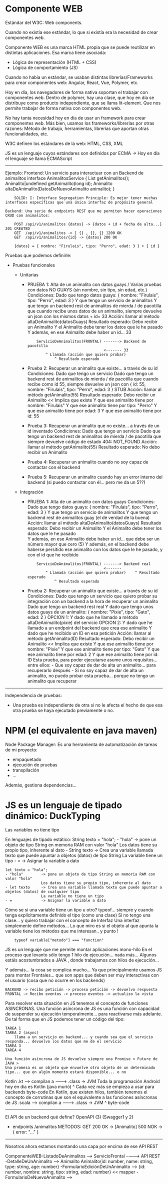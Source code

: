 
# Componente WEB

Estándar del W3C: Web components.

Cuando no existía ese estándar, lo que si existía era la necesidad de crear componentes web.

Componente WEB es una marca HTML propia que se puede reutilizar en distintas aplicaciones.
<usuario id="1231" modo="compacto"/>
Esa marca tiene asociada:
- Lógica de representación (HTML + CSS)
- Lógica de comportamiento (JS)

Cuando no había un estándar, se usaban distintas librerías/Frameworks para crear componentes web: 
Angular, React, Vue, Polymer, etc.

Hoy en día, los navegadores de forma nativa soportan el trabajar con componentes web.
Dentro de polymer, hay una clase, que hoy en día se distribuye como producto independiente, que se llama lit-element.
Que nos permite trabajar de forma nativa con componentes web.

No hay tanta necesidad hoy en día de usar un framework para crear componentes web.
Más bien, usamos los frameworks/librerías por otras razones: Método de trabajo, herramientas, librerías que aportan otras funcionalidades, etc.

W3C definen los estándares de la web: HTML, CSS, XML

JS es un lenguaje cuyos estándares son definidos por ECMA -> Hoy en día el lenguaje se llama ECMAScript

---


Ejemplo: 
    Frontend: Un servicio para interactuar con un Backend de animalitos
        interface AnimalitosService {
            List<Animalito> getAnimalitos();
            Animalito|undefined getAnimalito(long id);
            Animalito altaDeAnimalito(DatosDeNuevoAnimalito animalito);
        }

        SOLID: I: Interface Segregation Principle: Es mejor tener muchas interfaces específicas que una única interfaz de propósito general

    Backend: Una serie de endpoints REST que me permiten hacer operaciones CRUD con animalitos:

        POST /api/v1/animalitos {datos} -> {datos + id + fecha de alta...} 201 CREATED
        GET  /api/v1/animalitos -> [ {} , {}, {} ]200 OK
        GET  /api/v1/animalitos/{id} -> {datos} 200 OK

        {datos} = { nombre: "Firulais", tipo: "Perro", edad: 3 } + { id }

Pruebas que podemos definirle:
- Pruebas funcionales
    - Unitarias
      - PRUEBA 1: Alta de un animalito con datos guays / Varias pruebas con datos NO GUAYS (sin nombre, sin tipo, sin edad, etc.)
            Condiciones:            Dado que tengo datos guays: { nombre: "Firulais", tipo: "Perro", edad: 3 }
                                    Y que tengo un servicio de animalitos
                                    Y que tengo un backend rest de animalitos de mierda / de pacotilla
                                        que cuando recibe unos datos de un animalito, siempre devuelve un json con los mismos datos + id= 33
            Acción:                 llamar al método altaDeAnimalito(datosGuays)
            Resultado esperado:     Debo recibir un Animalito
                                    Y el Animalito debe tener los datos que le he pasado    
                                    Y además, en ese Animalito debe haber un id... 33

                ServicioDeAnimalitos(FRONTAL) -------> Backend de pacotilla
                                              <------- 33
                    ^ Llamada (acción que quiero probar)
                        ^ Resultado esperado

      - Prueba 2: Recuperar un animalito que existe... a través de su id
            Condiciones:            Dado que tengo un servicio
                                    Dado que tengo un backend rest de animalitos de mierda / de pacotilla
                                        que cuando recibe como id 55, siempre devuelve un json con { id: 55,  nombre: "Firulais", tipo: "Perro", edad: 3 } STUB
            Acción:                 llamar al método getAnimalito(55)
            Resultado esperado:     Debo recibir un Animalito << Implica que existe
                                    Y que ese animalito tiene por nombre: "Firulais"
                                    Y que ese animalito tiene por tipo: "Perro"
                                    Y que ese animalito tiene por edad: 3
                                    Y que ese animalito tiene por id: 55

      - Prueba 3: Recuperar un animalito que no existe... a través de un id inventado
            Condiciones:            Dado que tengo un servicio
                                    Dado que tengo un backend rest de animalitos de mierda / de pacotilla
                                        que siempre devuelve código de estado 404: NOT_FOUND
            Acción:                 llamar al método getAnimalito(55)
            Resultado esperado:     No debo recibir un Animalito

      - Prueba 4: Recuperar un animalito cuando no soy capaz de contactar con el backend
      - Prueba 5: Recuperar un animalito cuando hay un error interno del backend (si puedo contactar con él... pero me da un 5??)


    - Integración
      - PRUEBA 1: Alta de un animalito con datos guays
            Condiciones:            Dado que tengo datos guays: { nombre: "Firulais", tipo: "Perro", edad: 3 }
                                    Y que tengo un servicio de animalitos
                                    Y que tengo un backend rest de animalitos guay (el de verdad de la buena)
            Acción:                 llamar al método altaDeAnimalito(datosGuays)
            Resultado esperado:     Debo recibir un Animalito
                                    Y el Animalito debe tener los datos que le he pasado    
                                    Y además, en ese Animalito debe haber un id... que debe ser un número mayor que cero (5)
                                    Y además, en el backend debe haberse persitido ese animalito con los datos que le he pasado, y con el id 
                                    que he recibido


                ServicioDeAnimalitos(FRONTAL) -------> Backend real
                                              <------- 
                    ^ Llamada (acción que quiero probar)    ^ Resultado esperado
                        ^ Resultado esperado

      - Prueba 2: Recuperar un animalito que existe... a través de su id
            Condiciones:            Dado que tengo un servicio que quiero probar su integración con un backend a la hora de 
                                    recuperar un animalito
                                    Dado que tengo un backend rest real
                                    Y dado que tengo unos datos guays de un animalito: { nombre: "Pixie", tipo: "Gato", edad: 2 }
                                    OPCION 1: Y dado que he llamado a método altaDeAnimalito(pixie) del servicio
                                    OPCION 2: Y dado que he llamado a un endpoint del backend que crea ese animalito
                                    Y dado que he recibido un ID en esa petición
            Acción:                 llamar al método getAnimalito(ID)
            Resultado esperado:     Debo recibir un Animalito << Implica que existe
                                    Y que ese animalito tiene por nombre: "Pixie"
                                    Y que ese animalito tiene por tipo: "Gato"
                                    Y que ese animalito tiene por edad: 2
                                    Y que ese animalito tiene por id: ID
                Esta prueba, para poder ejecutarse asume unos requisitos... entre ellos:
                    - Que soy capaz de dar de alta un animalito... para recuperarlo después
                    - Si no soy capaz de dar de alta un animalito, no puedo probar esta prueba... porque no tengo un animalito que recuperar
---

Independencia de pruebas:

- Una prueba es independiente de otra si no le afecta el hecho de que esa otra prueba se haya ejecutado previamente o no.

# NPM (el equivalente en java maven)

Node Package Manager: Es una herramienta de automatización de tareas de mi proyecto:
- empaquetado
- ejecución de pruebas
- transpilación
- ...

Además, gestiona dependencias...

# JS es un lenguaje de tipado dinámico: DuckTyping

Las variables no tiene tipo

En lenguajes de tipado estático:
    String texto = "hola";
    - "hola"        -> pone un objeto de tipo String en memoria RAM con valor "hola"
                    Los datos tiene su propio tipo, inherente al dato
    - String texto  -> Crea una variable llamada texto que puede apuntar a objetos (datos) de tipo String
                    La variable tiene un tipo
    - =             -> Asignar la variable a dato
    
    let texto = "hola";
    - "hola"        -> pone un objeto de tipo String en memoria RAM con valor "hola"
                    Los datos tiene su propio tipo, inherente al dato
    - let texto     -> Crea una variable llamada texto que puede apuntar a objetos (datos) de cualquier tipo
                    La variable no tiene un tipo
    - =             -> Asignar la variable a dato

Cómo se si una variable tiene un tipo u otro?
    typeof... siempre y cuando tenga explícitamente definido el tipo (como una clase)
    Si no tengo una clase... y quiero trabajar con el concepto de Interfaz
        Una interfaz simplemente define métodos...
        Lo que miro es si el objeto al que apunta la variable tiene los métodos que me interesan.. y punto !

        typeof variable["metodo"] === "function"


JS es un lenguaje que me permite montar aplicaciones mono-hilo
En el proceso que levanto sólo tengo 1 hilo de ejecución... nada más... 
Algunos estáis acostumbrados a JAVA , donde trabajamos con hilos de ejecución...

Y además... la cosa se complica mucho... Ya que principalmente usamos JS para montar Frontales... que son apps que deben ser muy interactivas con el usuario (cosa que no ocurre en los backends)

    BACKEND -> recibo petición -> proceso petición -> devuelvo respuesta
    FRONTAL -> Recibo eventos -> proceso eventos -> actualizo la vista

Para resolver esta situación en JS tenemos el concepto de funciones ASINCRONAS. Una función asíncrona de JS es una función con capacidad de suspender su ejecución temporalmente... para reactivarse más adelante.
De tal forma que en JS podemos tener un código del tipo:

    TAREA 1
    TAREA 2 (async) 
        llama a un servicio en backend... y cuando sea que el servicio responda... devuelvo los datos que me de el servicio
    TAREA 3
    TAREA 4

    Una función asíncrona de JS devuelve siempre una Promise < Future de JAVA >
    Una promesa es un objeto que envuelve otro objeto de un determinado tipo... que en algún momento estará disponible... o no

Kotlin 
.kt --> compilan a ---> .class  -> JVM              Toda la programación Android hoy en día es Kotlin (java murió)
                            ^                       Cada vez más se empieza a usar para backends
                            byte-code               En Kotlin, que existen hilos, también tenemos el concepto de corrutinas
                                                    que son el equivalente a las funciones asíncronas de JS
.scala --> compilan a ---> .class  -> JVM
                            ^
                            byte-code

---

El API de un backend qué define? OpenAPI (3) (Swagger1 y 2)

- endpoints
  /animalitos
    METODOS:
        GET
            200 OK -> [Animalito] 
            500 NOK -> { error: "..." }


---

Nosotros ahora estamos montando una capa por encima de ese API REST

   ComponenteWEB-ListadoDeAnimalitos            -->   ServicioFrontal ----> API REST
                -DetalleDeUnAnimalito           -->   Animalito             Animalito{id: number, name: string, type: string, age: number}
                -FormularioEdiciónDeUnAnimalito -->   {id: number, nombre: string, tipo: string, edad: number} << mapper
                -FormularioDeNuevoAnimalito     -->